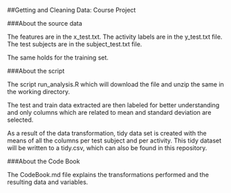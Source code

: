##Getting and Cleaning Data: Course Project

###About the source data

The features are in the x_test.txt. 
The activity labels are in the y_test.txt file.
The test subjects are in the subject_test.txt file.

The same holds for the training set.

###About the script 

The script run_analysis.R which will download the file and unzip the same in the working directory.

The test and train data extracted are then labeled for better understanding and only columns which are related to mean and standard deviation are selected.

As a result of the data transformation, tidy data set is created with the means of all the columns per test subject and per activity.
This tidy dataset will be written to a tidy.csv, which can also be found in this repository.

###About the Code Book

The CodeBook.md file explains the transformations performed and the resulting data and variables.